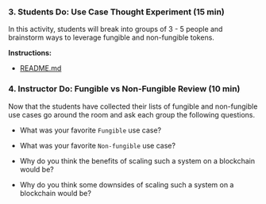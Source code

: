 ### 3. Students Do: Use Case Thought Experiment (15 min)

In this activity, students will break into groups of 3 - 5 people and brainstorm ways to leverage fungible and non-fungible tokens.

**Instructions:**

* [README.md](Activities/03_Stu_Use_Case_Thought_Experiment/README.md)

### 4. Instructor Do: Fungible vs Non-Fungible Review (10 min)

Now that the students have collected their lists of fungible and non-fungible use cases go around the room and ask each group the following questions.

* What was your favorite `Fungible` use case?

* What was your favorite `Non-fungible` use case?

* Why do you think the benefits of scaling such a system on a blockchain would be?

* Why do you think some downsides of scaling such a system on a blockchain would be?
